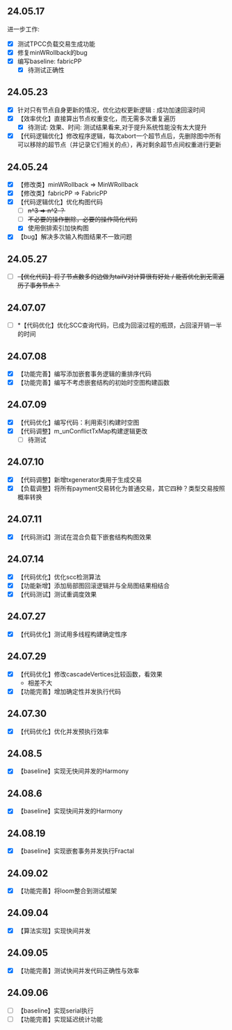 ## 24.05.17
进一步工作:
- [x] 测试TPCC负载交易生成功能
- [x] 修复minWRollback的bug
- [x] 编写baseline: fabricPP
  - [x] 待测试正确性

## 24.05.23
- [x] 针对只有节点自身更新的情况，优化边权更新逻辑 : 成功加速回滚时间
- [x] 【效率优化】直接算出节点权重变化，而无需多次重复遍历
  - [x] 待测试: 效果、时间: 测试结果看来,对于提升系统性能没有太大提升
- [x] 【代码逻辑优化】修改程序逻辑，每次abort一个超节点后，先删除图中所有可以移除的超节点（并记录它们相关的点），再对剩余超节点间权重进行更新

## 24.05.24
- [x] 【修改类】minWRollback => MinWRollback
- [x] 【修改类】fabricPP => FabricPP
- [x] 【代码逻辑优化】优化构图代码
  - [ ] ~~n^3 => n^2 ？~~
  - [ ] ~~不必要的操作删除，必要的操作简化代码~~
  - [x] 使用倒排索引加快构图
- [x] 【bug】解决多次输入构图结果不一致问题

## 24.05.27
- [ ] ~~【优化代码】将子节点数多的边做为tailV对计算很有好处 / 能否优化到无需遍历子事务节点？~~

## 24.07.07
- [ ] *【代码优化】优化SCC查询代码，已成为回滚过程的瓶颈，占回滚开销一半的时间

## 24.07.08
- [x] 【功能完善】编写添加嵌套事务逻辑的重排序代码
- [x] 【功能完善】编写不考虑嵌套结构的初始时空图构建函数

## 24.07.09
- [x] 【代码优化】编写代码：利用索引构建时空图
- [x] 【代码调整】m_unConflictTxMap构建逻辑更改
  - [ ] 待测试

## 24.07.10
- [x] 【代码调整】新增txgenerator类用于生成交易
- [x] 【负载调整】将所有payment交易转化为普通交易，其它四种？类型交易按照概率转换

## 24.07.11
- [x] 【代码测试】测试在混合负载下嵌套结构构图效果

## 24.07.14
- [x] 【代码优化】优化scc检测算法
- [x] 【功能新增】添加局部图回滚逻辑并与全局图结果相结合
- [x] 【代码测试】测试重调度效果

## 24.07.27
- [x] 【代码优化】测试用多线程构建确定性序

## 24.07.29
- [x] 【代码优化】修改cascadeVertices比较函数，看效果
    - 相差不大
- [x] 【功能完善】增加确定性并发执行代码

## 24.07.30
- [x] 【代码优化】优化并发预执行效率

## 24.08.5
- [x] 【baseline】实现无快间并发的Harmony

## 24.08.6
- [x] 【baseline】实现快间并发的Harmony

## 24.08.19
- [x] 【baseline】实现嵌套事务并发执行Fractal

## 24.09.02
- [x] 【功能完善】将loom整合到测试框架

## 24.09.04
- [x] 【算法实现】实现快间并发

## 24.09.05
- [x] 【功能完善】测试快间并发代码正确性与效率

## 24.09.06
- [ ] 【baseline】实现serial执行
- [ ] 【功能完善】实现延迟统计功能